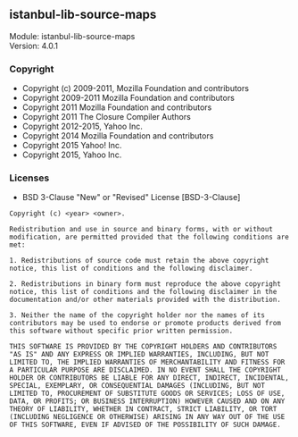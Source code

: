 ## istanbul-lib-source-maps
Module: istanbul-lib-source-maps\
Version: 4.0.1
### Copyright
- Copyright (c) 2009-2011, Mozilla Foundation and contributors
- Copyright 2009-2011 Mozilla Foundation and contributors
- Copyright 2011 Mozilla Foundation and contributors
- Copyright 2011 The Closure Compiler Authors
- Copyright 2012-2015, Yahoo Inc.
- Copyright 2014 Mozilla Foundation and contributors
- Copyright 2015 Yahoo! Inc.
- Copyright 2015, Yahoo Inc.
### Licenses 
 - BSD 3-Clause &quot;New&quot; or &quot;Revised&quot; License [BSD-3-Clause]

```
Copyright (c) <year> <owner>. 

Redistribution and use in source and binary forms, with or without modification, are permitted provided that the following conditions are met:

1. Redistributions of source code must retain the above copyright notice, this list of conditions and the following disclaimer.

2. Redistributions in binary form must reproduce the above copyright notice, this list of conditions and the following disclaimer in the documentation and/or other materials provided with the distribution.

3. Neither the name of the copyright holder nor the names of its contributors may be used to endorse or promote products derived from this software without specific prior written permission.

THIS SOFTWARE IS PROVIDED BY THE COPYRIGHT HOLDERS AND CONTRIBUTORS "AS IS" AND ANY EXPRESS OR IMPLIED WARRANTIES, INCLUDING, BUT NOT LIMITED TO, THE IMPLIED WARRANTIES OF MERCHANTABILITY AND FITNESS FOR A PARTICULAR PURPOSE ARE DISCLAIMED. IN NO EVENT SHALL THE COPYRIGHT HOLDER OR CONTRIBUTORS BE LIABLE FOR ANY DIRECT, INDIRECT, INCIDENTAL, SPECIAL, EXEMPLARY, OR CONSEQUENTIAL DAMAGES (INCLUDING, BUT NOT LIMITED TO, PROCUREMENT OF SUBSTITUTE GOODS OR SERVICES; LOSS OF USE, DATA, OR PROFITS; OR BUSINESS INTERRUPTION) HOWEVER CAUSED AND ON ANY THEORY OF LIABILITY, WHETHER IN CONTRACT, STRICT LIABILITY, OR TORT (INCLUDING NEGLIGENCE OR OTHERWISE) ARISING IN ANY WAY OUT OF THE USE OF THIS SOFTWARE, EVEN IF ADVISED OF THE POSSIBILITY OF SUCH DAMAGE.
```
